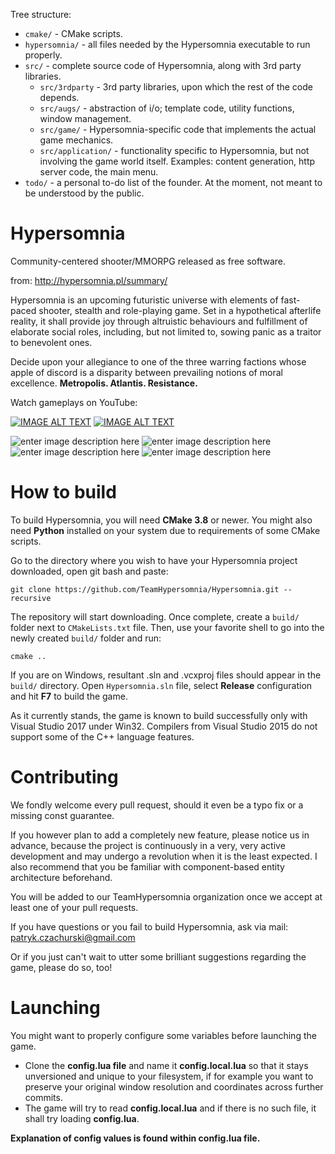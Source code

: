 Tree structure:

- ```cmake/``` - CMake scripts.
- ```hypersomnia/``` - all files needed by the Hypersomnia executable to run properly.
- ```src/``` - complete source code of Hypersomnia, along with 3rd party libraries.
  - ```src/3rdparty``` - 3rd party libraries, upon which the rest of the code depends.
  - ```src/augs/``` - abstraction of i/o; template code, utility functions, window management.
  - ```src/game/``` - Hypersomnia-specific code that implements the actual game mechanics.
  - ```src/application/``` - functionality specific to Hypersomnia, but not involving the game world itself. Examples: content generation, http server code, the main menu.
- ```todo/``` - a personal to-do list of the founder. At the moment, not meant to be understood by the public.

# Hypersomnia
Community-centered shooter/MMORPG released as free software.

from: http://hypersomnia.pl/summary/

Hypersomnia is an upcoming futuristic universe with elements of fast-paced shooter, stealth and role-playing game.
Set in a hypothetical afterlife reality, it shall provide joy through altruistic behaviours and fulfillment of elaborate social roles,
including, but not limited to, sowing panic as a traitor to benevolent ones.



Decide upon your allegiance to one of the three warring factions whose apple of discord is a disparity between prevailing notions of moral excellence.
**Metropolis. Atlantis. Resistance.**

Watch gameplays on YouTube:

[![IMAGE ALT TEXT](http://img.youtube.com/vi/f0cHnds9UuU/0.jpg)](http://www.youtube.com/watch?v=f0cHnds9UuU "Video Title")
[![IMAGE ALT TEXT](http://img.youtube.com/vi/XsSKj6hJH0w/0.jpg)](http://www.youtube.com/watch?v=XsSKj6hJH0w "Video Title")

![enter image description here][1]
![enter image description here][8]
![enter image description here][3]
![enter image description here][4]

  [1]: http://hypersomnia.pl/pics/summary.png
  [8]: https://gifyu.com/images/16.main_menu_reup.png
  [3]: http://gifyu.com/images/23.light.png
  [4]: http://gifyu.com/images/30.smoke.png

# How to build
To build Hypersomnia, you will need **CMake 3.8** or newer.
You might also need **Python** installed on your system due to requirements of some CMake scripts.

Go to the directory where you wish to have your Hypersomnia project downloaded,
open git bash and paste:

```
git clone https://github.com/TeamHypersomnia/Hypersomnia.git --recursive
```

The repository will start downloading. Once complete, create a ```build/``` folder next to ```CMakeLists.txt``` file. 
Then, use your favorite shell to go into the newly created ```build/``` folder and run:

```
cmake ..
```

If you are on Windows, resultant .sln and .vcxproj files should appear in the ```build/``` directory.
Open ```Hypersomnia.sln``` file, select **Release** configuration and hit **F7** to build the game.

As it currently stands, the game is known to build successfully only with Visual Studio 2017 under Win32. Compilers from Visual Studio 2015 do not support some of the C++ language features.

# Contributing

We fondly welcome every pull request, should it even be a typo fix or a missing const guarantee.

If you however plan to add a completely new feature, please notice us in advance, because the project is continuously in a very, very active development and may undergo a revolution when it is the least expected.
I also recommend that you be familiar with component-based entity architecture beforehand.

You will be added to our TeamHypersomnia organization once we accept at least one of your pull requests.

If you have questions or you fail to build Hypersomnia, ask via mail: patryk.czachurski@gmail.com

Or if you just can't wait to utter some brilliant suggestions regarding the game, please do so, too!

# Launching

You might want to properly configure some variables before launching the game.
- Clone the **config.lua file** and name it **config.local.lua** so that it stays unversioned and unique to your filesystem, if for example you want to preserve your original window resolution and coordinates across further commits.
- The game will try to read **config.local.lua** and if there is no such file, it shall try loading **config.lua**.

**Explanation of config values is found within config.lua file.**